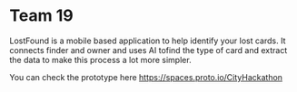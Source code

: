 # Team 19

LostFound is a mobile based application to help identify your lost cards. It connects finder and owner and uses AI tofind the type of card and extract the data to make this process a lot more simpler.

You can check the prototype here
https://spaces.proto.io/CityHackathon

